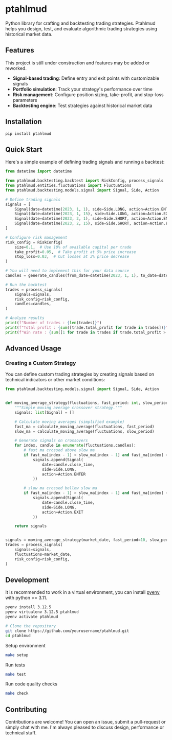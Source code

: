 # ptahlmud

Python library for crafting and backtesting trading strategies.
Ptahlmud helps you design, test, and evaluate algorithmic trading strategies using historical market data.

## Features

This project is still under construction and features may be added or reworked.

- **Signal-based trading**: Define entry and exit points with customizable signals
- **Portfolio simulation**: Track your strategy's performance over time
- **Risk management**: Configure position sizing, take-profit, and stop-loss parameters
- **Backtesting engine**: Test strategies against historical market data

## Installation

```bash
pip install ptahlmud
```

## Quick Start

Here's a simple example of defining trading signals and running a backtest:

```python
from datetime import datetime

from ptahlmud.backtesting.backtest import RiskConfig, process_signals
from ptahlmud.entities.fluctuations import Fluctuations
from ptahlmud.backtesting.models.signal import Signal, Side, Action

# Define trading signals
signals = [
    Signal(date=datetime(2023, 1, 1), side=Side.LONG, action=Action.ENTER),
    Signal(date=datetime(2023, 1, 15), side=Side.LONG, action=Action.EXIT),
    Signal(date=datetime(2023, 2, 1), side=Side.SHORT, action=Action.ENTER),
    Signal(date=datetime(2023, 2, 15), side=Side.SHORT, action=Action.EXIT),
]

# Configure risk management
risk_config = RiskConfig(
    size=0.1,  # Use 10% of available capital per trade
    take_profit=0.05,  # Take profit at 5% price increase
    stop_loss=0.03,  # Cut losses at 3% price decrease
)

# You will need to implement this for your data source
candles = generate_candles(from_date=datetime(2023, 1, 1), to_date=datetime(2023, 3, 1))

# Run the backtest
trades = process_signals(
    signals=signals,
    risk_config=risk_config,
    candles=candles,
)

# Analyze results
print(f"Number of trades : {len(trades)}")
print(f"Total profit : {sum([trade.total_profit for trade in trades])}")
print(f"Win rate : {sum([1 for trade in trades if trade.total_profit > 0]) / len(trades)}")
```


## Advanced Usage

### Creating a Custom Strategy

You can define custom trading strategies by creating signals based on technical indicators or other market conditions:

```python
from ptahlmud.backtesting.models.signal import Signal, Side, Action


def moving_average_strategy(fluctuations, fast_period: int, slow_period: int) -> list[Signal]:
    """Simple moving average crossover strategy."""
    signals: list[Signal] = []

    # Calculate moving averages (simplified example)
    fast_ma = calculate_moving_average(fluctuations, fast_period)
    slow_ma = calculate_moving_average(fluctuations, slow_period)

    # Generate signals on crossovers
    for index, candle in enumerate(fluctuations.candles):
        # fast ma crossed above slow ma
        if fast_ma[index - 1] < slow_ma[index - 1] and fast_ma[index] > slow_ma[index]:
            signals.append(Signal(
                date=candle.close_time,
                side=Side.LONG,
                action=Action.ENTER
            ))

        # slow ma crossed bellow slow ma
        if fast_ma[index - 1] > slow_ma[index - 1] and fast_ma[index] < slow_ma[index]:
            signals.append(Signal(
                date=candle.close_time,
                side=Side.LONG,
                action=Action.EXIT
            ))

    return signals


signals = moving_average_strategy(market_date, fast_period=10, slow_period=30)
trades = process_signals(
    signals=signals,
    fluctuations=market_date,
    risk_config=risk_config,
)


```

## Development

It is recommended to work in a virtual environment, you can install [pyenv](https://github.com/pyenv/pyenv) with python >= 3.11.
```bash
pyenv install 3.12.5
pyenv virtualenv 3.12.5 ptahlmud
pyenv activate ptahlmud
```

```bash
# Clone the repository
git clone https://github.com/yourusername/ptahlmud.git
cd ptahlmud
```

Setup environment
```bash
make setup
```

Run tests
```bash
make test
```

Run code quality checks
```bash
make check
```

## Contributing

Contributions are welcome!
You can open an issue, submit a pull-request or simply chat with me.
I'm always pleased to discuss design, performance or technical stuff.
